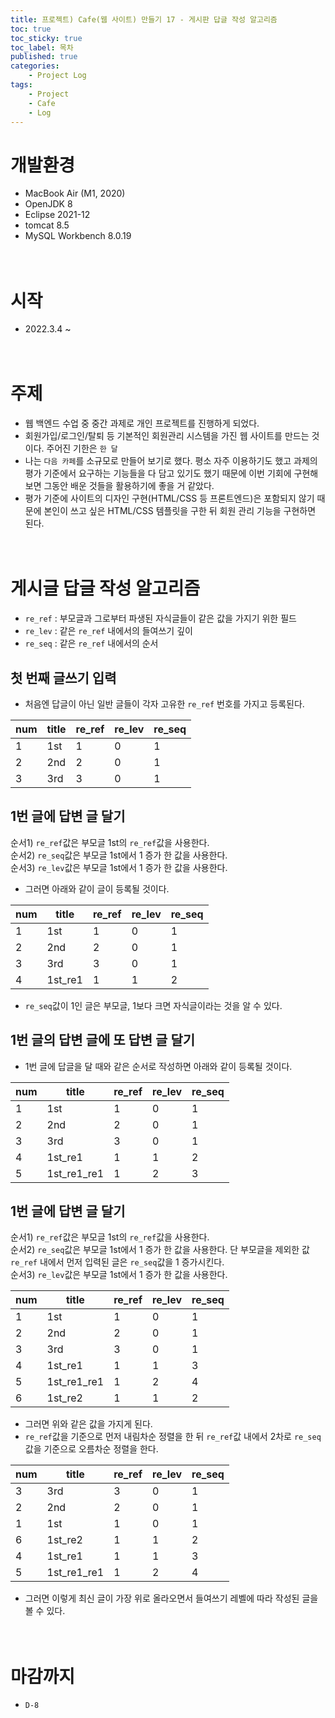 ```yaml
---
title: 프로젝트) Cafe(웹 사이트) 만들기 17 - 게시판 답글 작성 알고리즘
toc: true
toc_sticky: true
toc_label: 목차
published: true
categories:
    - Project Log
tags:
    - Project
    - Cafe
    - Log
---
```

# 개발환경
* MacBook Air (M1, 2020)
* OpenJDK 8
* Eclipse 2021-12
* tomcat 8.5
* MySQL Workbench 8.0.19<br><br><br>

# 시작
* 2022.3.4 ~ <br><br><br>

# 주제
* 웹 백엔드 수업 중 중간 과제로 개인 프로젝트를 진행하게 되었다.
* 회원가입/로그인/탈퇴 등 기본적인 회원관리 시스템을 가진 웹 사이트를 만드는 것이다. 주어진 기한은 `한 달`
* 나는 `다음 카페`를 소규모로 만들어 보기로 했다. 평소 자주 이용하기도 했고 과제의 평가 기준에서 요구하는 기능들을 다 담고 있기도 했기 때문에 이번 기회에 구현해 보면 그동안 배운 것들을 활용하기에 좋을 거 같았다.
* 평가 기준에 사이트의 디자인 구현(HTML/CSS 등 프론트엔드)은 포함되지 않기 때문에 본인이 쓰고 싶은 HTML/CSS 템플릿을 구한 뒤 회원 관리 기능을 구현하면 된다.<br><br><br>

# 게시글 답글 작성 알고리즘
* `re_ref` : 부모글과 그로부터 파생된 자식글들이 같은 값을 가지기 위한 필드
* `re_lev` : 같은 `re_ref` 내에서의 들여쓰기 깊이
* `re_seq` : 같은 `re_ref` 내에서의 순서

## 첫 번째 글쓰기 입력
* 처음엔 답글이 아닌 일반 글들이 각자 고유한 `re_ref` 번호를 가지고 등록된다.

|num|title|re_ref|re_lev|re_seq|
|---|-----|---|---|---|
|1|1st|1|0|1|
|2|2nd|2|0|1|
|3|3rd|3|0|1|<br>

## 1번 글에 답변 글 달기
순서1) `re_ref`값은 부모글 1st의 `re_ref`값을 사용한다.<br>
순서2) `re_seq`값은 부모글 1st에서 1 증가 한 값을 사용한다.<br>
순서3) `re_lev`값은 부모글 1st에서 1 증가 한 값을 사용한다.<br>

* 그러면 아래와 같이 글이 등록될 것이다.

|num|title|re_ref|re_lev|re_seq|
|---|-----|---|---|---|
|1|1st|1|0|1|
|2|2nd|2|0|1|
|3|3rd|3|0|1|
|4|1st_re1|1|1|2|<br>

* `re_seq`값이 1인 글은 부모글, 1보다 크면 자식글이라는 것을 알 수 있다.

## 1번 글의 답변 글에 또 답변 글 달기
* 1번 글에 답글을 달 때와 같은 순서로 작성하면 아래와 같이 등록될 것이다.

|num|title|re_ref|re_lev|re_seq|
|---|-----|---|---|---|
|1|1st|1|0|1|
|2|2nd|2|0|1|
|3|3rd|3|0|1|
|4|1st_re1|1|1|2|
|5|1st_re1_re1|1|2|3|<br>

## 1번 글에 답변 글 달기
순서1) `re_ref`값은 부모글 1st의 `re_ref`값을 사용한다.<br>
순서2) `re_seq`값은 부모글 1st에서 1 증가 한 값을 사용한다. 단 부모글을 제외한 값 `re_ref` 내에서 먼저 입력된 글은 `re_seq`값을 1 증가시킨다.<br>
순서3) `re_lev`값은 부모글 1st에서 1 증가 한 값을 사용한다.<br>

|num|title|re_ref|re_lev|re_seq|
|---|-----|---|---|---|
|1|1st|1|0|1|
|2|2nd|2|0|1|
|3|3rd|3|0|1|
|4|1st_re1|1|1|3|
|5|1st_re1_re1|1|2|4|
|6|1st_re2|1|1|2|<br>

* 그러면 위와 같은 값을 가지게 된다.
* `re_ref`값을 기준으로 먼저 내림차순 정렬을 한 뒤 `re_ref`값 내에서 2차로 `re_seq`값을 기준으로 오름차순 정렬을 한다.

|num|title|re_ref|re_lev|re_seq|
|---|-----|---|---|---|
|3|3rd|3|0|1|
|2|2nd|2|0|1|
|1|1st|1|0|1|
|6|1st_re2|1|1|2|
|4|1st_re1|1|1|3|
|5|1st_re1_re1|1|2|4|<br>

* 그러면 이렇게 최신 글이 가장 위로 올라오면서 들여쓰기 레벨에 따라 작성된 글을 볼 수 있다.<br><br><br>

# 마감까지 
* `D-8`
